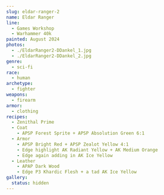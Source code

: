 ```yaml
---
slug: eldar-ranger-2
name: Eldar Ranger
line:
  - Games Workshop
  - Warhammer 40k
painted: August 2024
photos:
  - ./EldarRanger2-DDankel_1.jpg
  - ./EldarRanger2-DDankel_2.jpg
genre:
  - sci-fi
race:
  - human
archetype:
  - fighter
weapons:
  - firearm
armor:
  - clothing
recipes:
  - Zenithal Prime
  - Coat
    - APSP Forest Sprite + APSP Absolution Green 6:1
  - Armor
    - APSP Bright Red + APSP Zealot Yellow 4:1
    - Edge highlight AK Radiant Yellow + AK Medium Orange
    - Edge again adding in AK Ice Yellow
  - Leather
    - APAP Dark Wood
    - Edge P3 Khardic Flesh + a tad AK Ice Yellow
gallery:
  status: hidden
---
```

